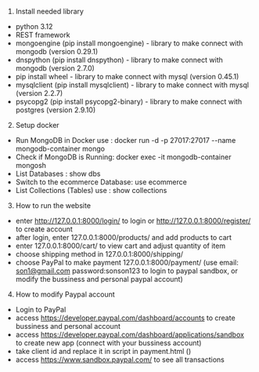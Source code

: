 1. Install needed library
- python 3.12
- REST framework
- mongoengine (pip install mongoengine) - library to make connect with mongodb (version 0.29.1)
- dnspython (pip install dnspython) - library to make connect with mongodb (version 2.7.0)
- pip install wheel - library to make connect with mysql (version 0.45.1)
- mysqlclient (pip install mysqlclient) - library to make connect with mysql (version 2.2.7)
- psycopg2 (pip install psycopg2-binary) - library to make connect with postgres (version 2.9.10)

2. Setup docker
- Run MongoDB in Docker use : docker run -d -p 27017:27017 --name mongodb-container mongo 
- Check if MongoDB is Running: docker exec -it mongodb-container mongosh
- List Databases : show dbs
- Switch to the ecommerce Database: use ecommerce
- List Collections (Tables) use : show collections

3. How to run the website
- enter http://127.0.0.1:8000/login/ to login or http://127.0.0.1:8000/register/ to create account
- after login, enter 127.0.0.1:8000/products/ and add products to cart
- enter 127.0.0.1:8000/cart/ to view cart and adjust quantity of item
- choose shipping method in 127.0.0.1:8000/shipping/
- choose PayPal to make payment 127.0.0.1:8000/payment/ (use email: son1@gmail.com password:sonson123 to login to paypal sandbox, or modify the bussiness and personal paypal account)

4. How to modify Paypal account
- Login to PayPal
- access https://developer.paypal.com/dashboard/accounts to create bussiness and personal account
- access https://developer.paypal.com/dashboard/applications/sandbox to create new app (connect with your bussiness account)
- take client id and replace it in script in payment.html (<script src="https://www.paypal.com/sdk/js?client-id=YOUR_CLIENT_ID&currency=USD"></script>)
- access https://www.sandbox.paypal.com/ to see all transactions
